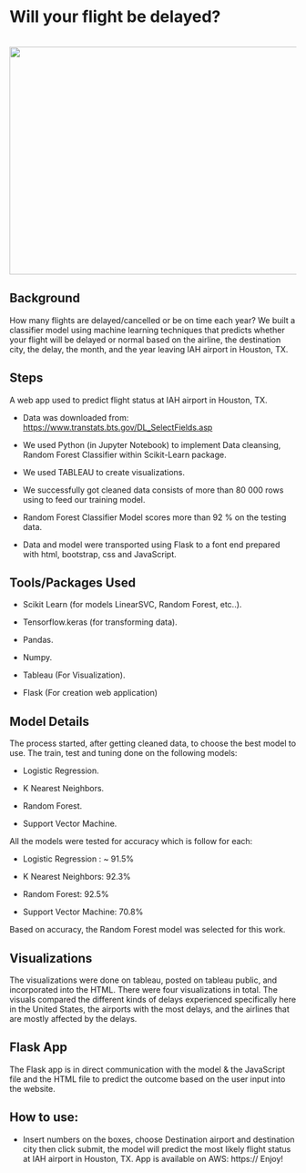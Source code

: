 # Will your flight be delayed? 
<br> 

<img src = "https://www.smartertravel.com/uploads/2013/10/stm52582875d01ca20131011.jpg" width = 600 height= 400>

## Background 

How many flights are delayed/cancelled or be on time each year? We built a classifier model using machine learning techniques that predicts whether your flight will be delayed or normal based on the 
airline, the destination city, the delay, the month, and the year leaving IAH airport in Houston, TX. 

## Steps 

A web app used to predict flight status at IAH airport in Houston, TX.

  -	Data was downloaded from: https://www.transtats.bts.gov/DL_SelectFields.asp
  
  -	We used Python (in Jupyter Notebook) to implement Data cleansing, Random Forest Classifier within Scikit-Learn package.
  
  -	We used TABLEAU to create visualizations.
  
  -	We successfully got cleaned data consists of more than 80 000 rows using to feed our training model.
  
  -	Random Forest Classifier Model scores more than 92 % on the testing data.
  
  -	Data and model were transported using Flask to a font end prepared with html, bootstrap, css and JavaScript.

## Tools/Packages Used

  -	Scikit Learn (for models LinearSVC, Random Forest, etc..).

  - Tensorflow.keras  (for transforming data).

  -	Pandas.

  -	Numpy.

  -	Tableau (For Visualization).

  -	Flask (For creation web application)


## Model Details 

The process started, after getting cleaned data, to choose the best model to use. The train, test and tuning done on the following models:

 - Logistic Regression.
 
 - K Nearest Neighbors.
 
 - Random Forest.
 
 - Support Vector Machine.

All the models were tested for accuracy which is follow for each:

 - Logistic Regression : ~ 91.5%
 
 - K Nearest Neighbors: 92.3%
 
 - Random Forest: 92.5%
 
 - Support Vector Machine: 70.8%

Based on accuracy, the Random Forest model was selected for this work.
  
## Visualizations 

The visualizations were done on tableau, posted on tableau public, and incorporated into the HTML. 
There were four visualizations in total. The visuals compared the different kinds of delays experienced specifically here in the United States, the airports with the most delays, and the airlines that are mostly affected by the delays.

## Flask App 

The Flask app is in direct communication with the model & the JavaScript file and the HTML file to predict the outcome based on the user input into the website. 

## How to use:
  -	Insert numbers on the boxes, choose Destination airport and destination city then click submit, the model will predict the most likely flight status at IAH airport in Houston, TX. 
App is available on AWS: https:// Enjoy!




